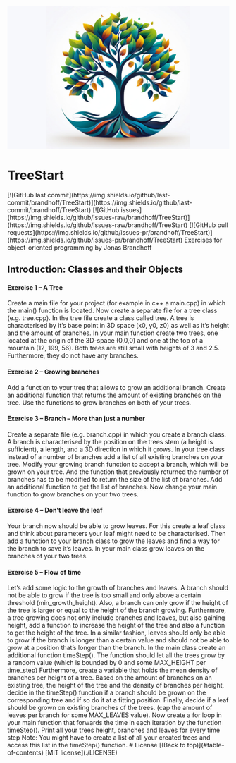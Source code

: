 ![Awesome ReadME](https://raw.githubusercontent.com/brandhoff/TreeStart/main/LOGO_crop.png) 
<h1>TreeStart</h1>
 [![GitHub last commit](https://img.shields.io/github/last-commit/brandhoff/TreeStart)](https://img.shields.io/github/last-commit/brandhoff/TreeStart) [![GitHub issues](https://img.shields.io/github/issues-raw/brandhoff/TreeStart)](https://img.shields.io/github/issues-raw/brandhoff/TreeStart) [![GitHub pull requests](https://img.shields.io/github/issues-pr/brandhoff/TreeStart)](https://img.shields.io/github/issues-pr/brandhoff/TreeStart)
Exercises for object-oriented programming by Jonas Brandhoff
<h2>Introduction: Classes and their Objects </h2>

<h4>Exercise 1 – A Tree</h4> Create a main file for your project (for example in c++ a main.cpp) in which the main() function is located. Now create a separate file for a tree class (e.g. tree.cpp). In the tree file create a class called tree. A tree is characterised by it’s base point in 3D space (x0, y0, z0) as well as it’s height and the amount of branches. In your main function create two trees, one located at the origin of the 3D-space (0,0,0) and one at the top of a mountain (12, 199, 56). Both trees are still small with heights of 3 and 2.5. Furthermore, they do not have any branches. <h4>Exercise 2 – Growing branches</h4> Add a function to your tree that allows to grow an additional branch. Create an additional function that returns the amount of existing branches on the tree. Use the functions to grow branches on both of your trees. <h4>Exercise 3 – Branch – More than just a number</h4> Create a separate file (e.g. branch.cpp) in which you create a branch class. A branch is characterised by the position on the trees stem (a height is sufficient), a length, and a 3D direction in which it grows. In your tree class instead of a number of branches add a list of all existing branches on your tree. Modify your growing branch function to accept a branch, which will be grown on your tree. And the function that previously returned the number of branches has to be modified to return the size of the list of branches. Add an additional function to get the list of branches. Now change your main function to grow branches on your two trees. <h4>Exercise 4 – Don’t leave the leaf</h4> Your branch now should be able to grow leaves. For this create a leaf class and think about parameters your leaf might need to be characterised. Then add a function to your branch class to grow the leaves and find a way for the branch to save it’s leaves. In your main class grow leaves on the branches of your two trees. <h4>Exercise 5 – Flow of time</h4> Let’s add some logic to the growth of branches and leaves. A branch should not be able to grow if the tree is too small and only above a certain threshold (min_growth_height). Also, a branch can only grow if the height of the tree is larger or equal to the height of the branch growing. Furthermore, a tree growing does not only include branches and leaves, but also gaining height, add a function to increase the height of the tree and also a function to get the height of the tree. In a similar fashion, leaves should only be able to grow if the branch is longer than a certain value and should not be able to grow at a position that’s longer than the branch. In the main class create an additional function timeStep(). The function should let all the trees grow by a random value (which is bounded by 0 and some MAX_HEIGHT per time_step) Furthermore, create a variable that holds the mean density of branches per height of a tree. Based on the amount of branches on an existing tree, the height of the tree and the density of branches per height, decide in the timeStep() function if a branch should be grown on the corresponding tree and if so do it at a fitting position. Finally, decide if a leaf should be grown on existing branches of the trees. (cap the amount of leaves per branch for some MAX_LEAVES value). Now create a for loop in your main function that forwards the time in each iteration by the function timeStep(). Print all your trees height, branches and leaves for every time step Note: You might have to create a list of all your created trees and access this list in the timeStep() function. # License [(Back to top)](#table-of-contents) [MIT license](./LICENSE)
